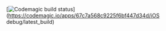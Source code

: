 [![Codemagic build status](https://api.codemagic.io/apps/<app-id>/<workflow-id>/status_badge.svg)](https://codemagic.io/apps/67c7a568c9225f6bf447d34d/iOS debug/latest_build)
